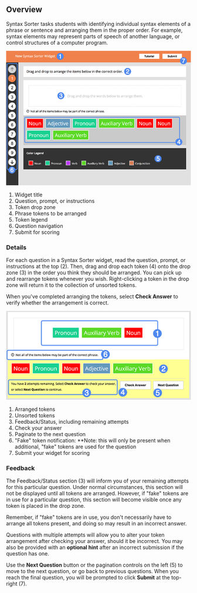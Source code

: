 ## Overview

Syntax Sorter tasks students with identifying individual syntax elements of a phrase or sentence and arranging them in the proper order. For example, syntax elements may represent parts of speech of another language, or control structures of a computer program.

![syntax sorter player overview](assets/player-overview.png "syntax sorter player overview")

1. Widget title
2. Question, prompt, or instructions
3. Token drop zone
4. Phrase tokens to be arranged
5. Token legend
6. Question navigation
7. Submit for scoring

### Details ###

For each question in a Syntax Sorter widget, read the question, prompt, or instructions at the top (2). Then, drag and drop each token (4) onto the drop zone (3) in the order you think they should be arranged. You can pick up and rearrange tokens whenever you wish. Right-clicking a token in the drop zone will return it to the collection of unsorted tokens.

When you've completed arranging the tokens, select **Check Answer** to verify whether the arrangement is correct.

![syntax sorter player feedback](assets/player-feedback.png "syntax sorter player feedback")

1. Arranged tokens
2. Unsorted tokens
3. Feedback/Status, including remaining attempts
4. Check your answer
5. Paginate to the next question
6. "Fake" token notification: **Note: this will only be present when additional, "fake" tokens are used for the question
7. Submit your widget for scoring

### Feedback ###

The Feedback/Status section (3) will inform you of your remaining attempts for this particular question. Under normal circumstances, this section will not be displayed until all tokens are arranged. However, if "fake" tokens are in use for a particular question, this section will become visible once any token is placed in the drop zone.

<aside>
	Remember, if "fake" tokens are in use, you don't necessarily have to arrange all tokens present, and doing so may result in an incorrect answer.
</aside>

Questions with multiple attempts will allow you to alter your token arrangement after checking your answer, should it be incorrect. You may also be provided with an **optional hint** after an incorrect submission if the question has one.

Use the **Next Question** button or the pagination controls on the left (5) to move to the next question, or go back to previous questions. When you reach the final question, you will be prompted to click **Submit** at the top-right (7).